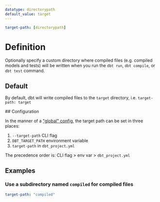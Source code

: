 ```yaml
---
datatype: directorypath
default_value: target
---
```

<File name='dbt_project.yml'>

```yml
target-path: [directorypath]
```

</File>

# Definition
Optionally specify a custom directory where compiled files (e.g. compiled models and tests) will be written when you run the `dbt run`, `dbt compile`, or `dbt test` command.


## Default
By default, dbt will write compiled files to the `target` directory, i.e. `target-path: target`

<VersionBlock firstVersion="1.2">
## Configuration

In the manner of a ["global" config](global-configs), the target path can be set in three places:
1. `--target-path` CLI flag
2. `DBT_TARGET_PATH` environment variable
3. `target-path` in `dbt_project.yml`

The precedence order is: CLI flag > env var > `dbt_project.yml`

</VersionBlock>

## Examples
### Use a subdirectory named `compiled` for compiled files

<File name='dbt_project.yml'>

```yml
target-path: "compiled"
```

</File>
